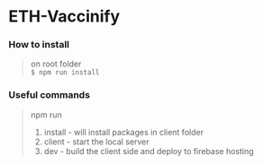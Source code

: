 # ETH-Vaccinify

### How to install

> on root folder  
> `$ npm run install`

### Useful commands

> npm run
>
> 1. install - will install packages in client folder
> 2. client - start the local server
> 3. dev - build the client side and deploy to firebase hosting
